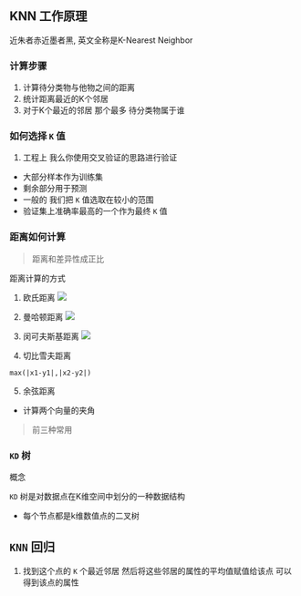 ## KNN 工作原理

近朱者赤近墨者黑, 英文全称是K-Nearest Neighbor

### 计算步骤

1. 计算待分类物与他物之间的距离
2. 统计距离最近的K个邻居  
3. 对于K个最近的邻居 那个最多 待分类物属于谁

### 如何选择 `K` 值
1. 工程上 我么你使用交叉验证的思路进行验证
  - 大部分样本作为训练集
  - 剩余部分用于预测
  - 一般的 我们把 `K` 值选取在较小的范围
  - 验证集上准确率最高的一个作为最终 `K` 值

### 距离如何计算

> 距离和差异性成正比

距离计算的方式

1. 欧氏距离
![](WechatIMG78.jpeg)
2. 曼哈顿距离
![](WechatIMG79.jpeg)

3. 闵可夫斯基距离
![](WechatIMG80.jpeg)

4. 切比雪夫距离

```
max(|x1-y1|,|x2-y2|)
```
5. 余弦距离

  - 计算两个向量的夹角

> 前三种常用

### `KD` 树

概念

`KD` 树是对数据点在K维空间中划分的一种数据结构
 - 每个节点都是k维数值点的二叉树


## `KNN` 回归

1. 找到这个点的 `K` 个最近邻居 然后将这些邻居的属性的平均值赋值给该点 可以得到该点的属性
